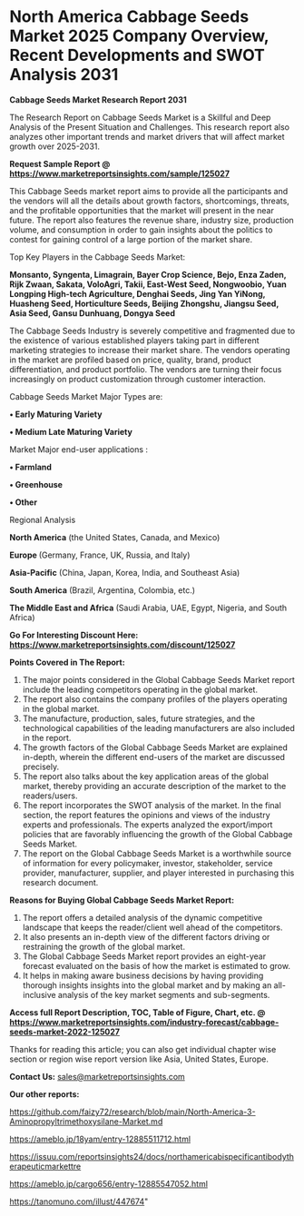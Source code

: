 # North America Cabbage Seeds Market 2025 Company Overview, Recent Developments and SWOT Analysis 2031

<strong>Cabbage Seeds Market Research Report 2031</strong>

The Research Report on Cabbage Seeds Market is a Skillful and Deep Analysis of the Present Situation and Challenges. This research report also analyzes other important trends and market drivers that will affect market growth over 2025-2031.

<strong>Request Sample Report @ <a href=https://www.marketreportsinsights.com/sample/125027>https://www.marketreportsinsights.com/sample/125027</a></strong>

This Cabbage Seeds market report aims to provide all the participants and the vendors will all the details about growth factors, shortcomings, threats, and the profitable opportunities that the market will present in the near future. The report also features the revenue share, industry size, production volume, and consumption in order to gain insights about the politics to contest for gaining control of a large portion of the market share.

Top Key Players in the Cabbage Seeds Market:

<strong>Monsanto, Syngenta, Limagrain, Bayer Crop Science, Bejo, Enza Zaden, Rijk Zwaan, Sakata, VoloAgri, Takii, East-West Seed, Nongwoobio, Yuan Longping High-tech Agriculture, Denghai Seeds, Jing Yan YiNong, Huasheng Seed, Horticulture Seeds, Beijing Zhongshu, Jiangsu Seed, Asia Seed, Gansu Dunhuang, Dongya Seed</strong>

The Cabbage Seeds Industry is severely competitive and fragmented due to the existence of various established players taking part in different marketing strategies to increase their market share. The vendors operating in the market are profiled based on price, quality, brand, product differentiation, and product portfolio. The vendors are turning their focus increasingly on product customization through customer interaction.

Cabbage Seeds Market Major Types are:

<strong>• Early Maturing Variety

• Medium Late Maturing Variety</strong>

Market Major end-user applications :

<strong>• Farmland

• Greenhouse

• Other</strong>

Regional Analysis

</u><strong><b>North America</b></strong> (the United States, Canada, and Mexico)

<strong><b>Europe </b></strong>(Germany, France, UK, Russia, and Italy)

<strong><b>Asia-Pacific</b></strong> (China, Japan, Korea, India, and Southeast Asia)

<strong><b>South America</b></strong> (Brazil, Argentina, Colombia, etc.)

<strong><b>The Middle East and Africa</b></strong> (Saudi Arabia, UAE, Egypt, Nigeria, and South Africa)

<strong>Go For Interesting Discount Here: <a href=https://www.marketreportsinsights.com/discount/125027>https://www.marketreportsinsights.com/discount/125027</a></strong>

<strong>Points Covered in The Report:</strong>
<ol>
  <li>The major points considered in the Global Cabbage Seeds Market report include the leading competitors operating in the global market.</li>
  <li>The report also contains the company profiles of the players operating in the global market.</li>
  <li>The manufacture, production, sales, future strategies, and the technological capabilities of the leading manufacturers are also included in the report.</li>
  <li>The growth factors of the Global Cabbage Seeds Market are explained in-depth, wherein the different end-users of the market are discussed precisely.</li>
  <li>The report also talks about the key application areas of the global market, thereby providing an accurate description of the market to the readers/users.</li>
  <li>The report incorporates the SWOT analysis of the market. In the final section, the report features the opinions and views of the industry experts and professionals. The experts analyzed the export/import policies that are favorably influencing the growth of the Global Cabbage Seeds Market.</li>
  <li>The report on the Global Cabbage Seeds Market is a worthwhile source of information for every policymaker, investor, stakeholder, service provider, manufacturer, supplier, and player interested in purchasing this research document.</li>
</ol>
<strong>Reasons for Buying Global Cabbage Seeds Market Report:</strong>

<ol>
  <li>The report offers a detailed analysis of the dynamic competitive landscape that keeps the reader/client well ahead of the competitors.</li>
  <li>It also presents an in-depth view of the different factors driving or restraining the growth of the global market.</li>
  <li>The Global Cabbage Seeds Market report provides an eight-year forecast evaluated on the basis of how the market is estimated to grow.</li>
  <li>It helps in making aware business decisions by having providing thorough insights insights into the global market and by making an all-inclusive analysis of the key market segments and sub-segments.</li>
</ol>
<strong>Access full Report Description, TOC, Table of Figure, Chart, etc. @ <a href=https://www.marketreportsinsights.com/industry-forecast/cabbage-seeds-market-2022-125027>https://www.marketreportsinsights.com/industry-forecast/cabbage-seeds-market-2022-125027</a></strong>


Thanks for reading this article; you can also get individual chapter wise section or region wise report version like Asia, United States, Europe.

<strong>Contact Us:</strong>
sales@marketreportsinsights.com

<strong>Our other reports:</strong>

<a href=https://github.com/faizy72/research/blob/main/North-America-3-Aminopropyltrimethoxysilane-Market.md>https://github.com/faizy72/research/blob/main/North-America-3-Aminopropyltrimethoxysilane-Market.md</a>

<a href=https://ameblo.jp/18yam/entry-12885511712.html>https://ameblo.jp/18yam/entry-12885511712.html</a>

<a href=https://issuu.com/reportsinsights24/docs/northamericabispecificantibodytherapeuticmarkettre>https://issuu.com/reportsinsights24/docs/northamericabispecificantibodytherapeuticmarkettre</a>

<a href=https://ameblo.jp/cargo656/entry-12885547052.html>https://ameblo.jp/cargo656/entry-12885547052.html</a>

<a href=https://tanomuno.com/illust/447674>https://tanomuno.com/illust/447674</a>"
